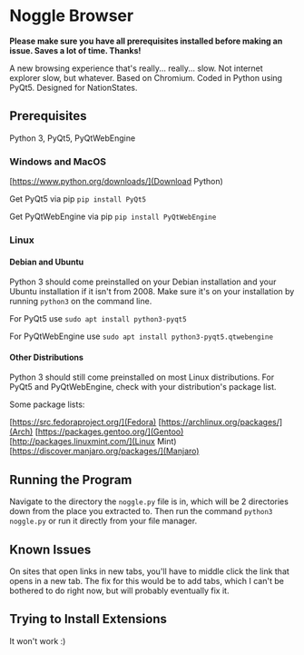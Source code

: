 # Noggle Browser

**Please make sure you have all prerequisites installed before making an issue. Saves a lot of time. Thanks!**

A new browsing experience that's really... really... slow. Not internet explorer slow, but whatever. Based on Chromium. Coded in Python using PyQt5. Designed for NationStates.

## Prerequisites

Python 3, PyQt5, PyQtWebEngine

### Windows and MacOS

[https://www.python.org/downloads/](Download Python)

Get PyQt5 via pip
`pip install PyQt5`

Get PyQtWebEngine via pip
`pip install PyQtWebEngine`

### Linux

#### Debian and Ubuntu

Python 3 should come preinstalled on your Debian installation and your Ubuntu installation if it isn't from 2008. Make sure it's on your installation by running `python3` on the command line.

For PyQt5 use `sudo apt install python3-pyqt5`

For PyQtWebEngine use `sudo apt install python3-pyqt5.qtwebengine`

#### Other Distributions

Python 3 should still come preinstalled on most Linux distributions. For PyQt5 and PyQtWebEngine, check with your distribution's package list.

Some package lists:

[https://src.fedoraproject.org/](Fedora)
[https://archlinux.org/packages/](Arch)
[https://packages.gentoo.org/](Gentoo)
[http://packages.linuxmint.com/](Linux Mint)
[https://discover.manjaro.org/packages/](Manjaro)

## Running the Program

Navigate to the directory the `noggle.py` file is in, which will be 2 directories down from the place you extracted to. Then run the command `python3 noggle.py` or run it directly from your file manager.

## Known Issues

On sites that open links in new tabs, you'll have to middle click the link that opens in a new tab. The fix for this would be to add tabs, which I can't be bothered to do right now, but will probably eventually fix it.

## Trying to Install Extensions

It won't work :)